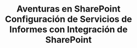 ---
title: Aventuras en SharePoint Configuración de Servicios de Informes con Integración de SharePoint
type: docs
weight: 50
url: /es/reportingservices/sharepoint-adventures-setting-up-reporting-services-with-sharepoint-integration/
---
